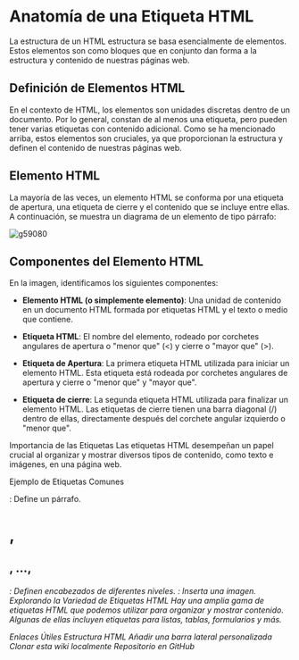 # Anatomía de una Etiqueta HTML

La estructura de un HTML estructura se basa esencialmente de elementos. Estos elementos son como bloques que en conjunto dan forma a la estructura y contenido de nuestras páginas web.

## Definición de Elementos HTML

En el contexto de HTML, los elementos son unidades discretas dentro de un documento. Por lo general, constan de al menos una etiqueta, pero pueden tener varias etiquetas con contenido adicional. Como se ha mencionado arriba, estos elementos son cruciales, ya que proporcionan la estructura y definen el contenido de nuestras páginas web.

## Elemento HTML

La mayoría de las veces, un elemento HTML se conforma por una etiqueta de apertura, una etiqueta de cierre y el contenido que se incluye entre ellas. A continuación, se muestra un diagrama de un elemento de tipo párrafo:

![g59080](https://github.com/Isisgldev/Apuntes-HTML/assets/43893808/db768d14-9ebd-486e-854e-16169a108ac0)

## Componentes del Elemento HTML

En la imagen, identificamos los siguientes componentes:

- **Elemento HTML (o simplemente elemento)**: Una unidad de contenido en un documento HTML formada por etiquetas HTML y el texto o medio que contiene.

- **Etiqueta HTML**: El nombre del elemento, rodeado por corchetes angulares de apertura o "menor que" (<) y cierre o "mayor que" (>).

- **Etiqueta de Apertura**: La primera etiqueta HTML utilizada para iniciar un elemento HTML. Esta etiqueta está rodeada por corchetes angulares de apertura y cierre o "menor que" y "mayor que".

- **Etiqueta de cierre**: La segunda etiqueta HTML utilizada para finalizar un elemento HTML. Las etiquetas de cierre tienen una barra diagonal (/) dentro de ellas, directamente después del corchete angular izquierdo o "menor que".

Importancia de las Etiquetas
Las etiquetas HTML desempeñan un papel crucial al organizar y mostrar diversos tipos de contenido, como texto e imágenes, en una página web.

Ejemplo de Etiquetas Comunes
<p>: Define un párrafo.
<h1>, <h2>, ..., <h6>: Definen encabezados de diferentes niveles.
<img>: Inserta una imagen.
Explorando la Variedad de Etiquetas HTML
Hay una amplia gama de etiquetas HTML que podemos utilizar para organizar y mostrar contenido. Algunas de ellas incluyen etiquetas para listas, tablas, formularios y más.

Enlaces Útiles
Estructura HTML
Añadir una barra lateral personalizada
Clonar esta wiki localmente
Repositorio en GitHub
